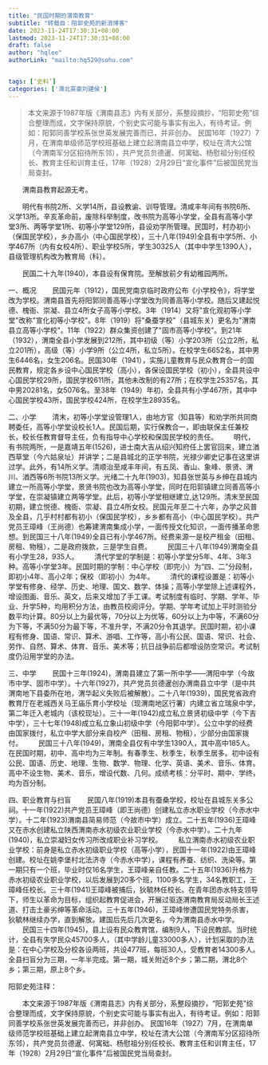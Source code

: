 ```yaml
---
title: "民国时期的渭南教育"
subtitle: "转载自：阳郭史苑的新浪博客"
date: 2023-11-24T17:30:31+08:00
lastmod: 2023-11-24T17:30:31+08:00
draft: false
author: "hqlee"
authorLink: "mailto:hq529@sohu.com"


tags: [‘史料’]
categories: ['渭北英豪刘建侯']
---
```


> 本文来源于1987年版《渭南县志》内有关部分，系整段摘抄，“阳郭史苑”综合整理而成，文字保持原貌，个别史实可能与事实有出入，有待考证。例如：阳郭同善学校系张世英发展完善而已，并非创办。
民国16年（1927）7月，在渭南单级师范学校班基础上建立起渭南县立中学，校址在清大公馆（今渭南军分区招待所东邻），共产党员贠德暹、何寓础、杨慰祖分别任校长、教育主任和训育主任，17年（1928）2月29日“宣化事件”后被国民党当局查封。


　　渭南县教育起源无考。

　　明代有书院2所、义学14所，县设教谕、训导管理。清咸丰年间有书院6所、义学13所。辛亥革命前，废除科举制度，改书院为高等小学堂，全县有高等小学堂3所、两等学堂1所、初等小学堂129所，县设劝学所管理。民国时，村办初小（保国民学校），乡办高小（中心国民学校），三十八年(1949)全县有中学5所、小学467所（内有女校4所）、职业学校5所，学生30325人（其中中学生1390人），县级管理机构改为教育局（科）。

　　民国二十九年(1940)，本县设有保育院。至解放前夕有幼稚园两所。


一、概况
　　民国元年（1912），国民党南京临时政府公布《小学校令》，将学堂改为学校。渭南县首先将阳郭同善高等小学堂改为同善高等小学校。随后又建起悦德、槐衙、崇凝、县立4所女子高等小学校。3年（1914）又将"宣化观初等小学堂"改称"宣化初等小学校"。8年（1919）将"桑蚕学校"（县城东关）更名为"渭南县立高等小学校"。11年（1922）群众集资创建了"固市高等小学校"。到21年（1932），渭南全县小学发展到212所，其中初级（等）小学203所（公立2所，私立201所），高级（等）小学9所（公立4所，私立5所）。在校学生6652名，其中男生6446名，女生206名。民国30年（1941），实施儿童教育与民众教育合一的国民教育，规定各乡设中心国民学校（高小），各保设国民学校（初小），全县共设中心国民学校29所，国民学校611所，其他未改制的有27所；在校学生25357名，其中男20281名，女5076名。至38年（1949）年初，全县共有小学467所，其中中心国民学校43所，国民学校424所，在校学生28935名。


二、小学
　　清末，初等小学堂设管理1人，由地方官（知县等）和劝学所共同商聘委任，高等小学堂设校长1人。民国后期，实行保教合一，即由联保主任兼校长，校长任教育督导主任，负有指导中心学校和保国民学校的责任。
　　明代，有书院两所，一是嘉靖五年(1526)，进士南大吉从绍兴知府任上罢官回来，建立湭西草堂（今六姑泉址）并讲学；二是县城北的正学书院，光禄少卿史记事在这里讲过学。此外，有14所义学。清顺治至咸丰年间，有五凤、香山、象峰、景贤、渭川、湭西等6所书院13所义学。光绪二十九年(1903)，知县张世英与乡绅在县城内建立一所高等小学堂，景贤书院也改为高等小学堂，同时在阳郭镇建立同善高等小学堂，在崇凝镇建立两等学堂。此后，初等小学堂相继建立,达129所。清末至民国初期，建立悦德、槐衙、崇凝、县立4所女校。民国元年至二十六年，办学之风普及全县，几乎村村都有初小（保国民学校），乡乡都有高小（中心国民学校）。共产党员王璋峰（王尚德）也筹建渭南集成小学，一面传授文化知识，一面传播革命思想。到民国三十八年(1949)全县已有小学467所。经费来源一是校产租金（田租、房租、物租），二是政府拨款，三是学生自费。
　　民国三十八年(1949)渭南全县有小学生28，935人。
　　清代学堂的学制是：初等小学堂分5年、4年、3年3种。高等小学堂3年。民国时期的学制：中心学校（即完小）为“四、二”分段制，即初小4年、高小2年；保校（即初小）为4年。
　　清代的课程设置是：初等小学堂有修身、经学、历史、地理、国文、数学、体操；高等小学堂除上述课程外，增设图画、音乐、英文，后来又增加了手工课。考试制度有临时、学期、学年、毕业、升学5种，均用积分方法，由教员校阅评分。学期、学年考试加上平时测验分数平均计算。80分以上为最优等，70分以上为优等，60分以上为中等，不满60分为下等，不满50分为最下等，不准升学，不满20分令其退学。民国时期，初小课程有修身、国语、常识、算术、游唱、工作等，高小有公民、国语、常识、社会、劳作、自然、算术、体育、音乐、美术等；抗日战争前后都增设防空常识。考试制度仍沿用学堂的办法。


三、中学
　　民国十三年(1924)，渭南县建立了第一所中学——渭阳中学（今故市中学、固市中学）。十六年(1927)，共产党员贠德暹创办渭南县立中学（是中共渭南地下县委所在地，渭华起义失败后被解散）。二十八年(1939)，国民党省政府教育厅在老城西关马王庙乐育小学校址（现渭南地区行署）内建立省立瑞泉中学，第二年迁入老城内（该校现址）。三十一年(1942)成立私立景贤初级中学（今下吉中学），三十七年(1948)成立私立象山初级中学（今阳郭中学）。公立中学的经费由国家拨付，私立中学大部分来自校产（田租、房租、物租），少部分由国家拨付。
　　民国三十八年(1949)，渭南全县仅有中学生1390人，其中高中185人。在民国时期，初中、高中均为三年制。有春季生、秋季生，秋季生居多。初中设有公民、国语、历史、地理、生物、数学、物理、化学、英语、美术、音乐、体育。高中不设生物、美术、音乐，增设代数、几何。成绩考核：分平时、期中、学终，均为百分制。


四、职业教育与扫盲
　　民国八年(1919)本县有蚕桑学校，校址在县城东关多公祠。十一年(1922)共产党员王璋峰（即王尚德）创建私立赤水职业学校（今赤水中学）。十二年(1923)渭南县简易师范（今故市中学）成立。二十五年(1936)王璋峰又在赤水创建私立陕西渭南赤水初级农业职业学校（今赤水中学）。二十九年(1940)，私立崇凝妇女传习所改成职业补习学校。
　　私立渭南赤水初级农业职业学校：前身是私立赤水初级职业学校（高等小学），民国十一年(1922)由王璋峰创建。校址在姚李堡村北法济寺（今赤水中学），课程有养蚕、纺织、洗染等。第一期只有一个班，毕业时仅16名学生，王璋峰亲自任教。二十五年(1936)升格为赤水初级农业职业学校，以后发展到20多个班，1100多名学生，34名教职工，王璋峰任校长。三十年(1941)王璋峰被捕后，狄毓林任校长。在青年团赤水特支领导下，师生以革命为目标，组织起教育促进会，开展过驱逐渭南教育局反动局长王述道、打击土豪劣绅等革命活动。三十五年(1946)，王璋峰惨遭国民党特务杀害，狄毓林继续办学，直到解放。建国后先后几次更名，今为渭南县赤水中学。
　　民国三十四年(1945)，县上设有民众教育馆，编制9人，下设民教部。当时统计，全县有失学民众45700多人，（其中学龄儿童33000多人），计划采取的办法是：在中心学校及分校各设两班，共设477班，每班30人，受教育者14300多人。全县扫盲分为三期，一年半完成。第一期，城关附近8个乡；第二期，渭北8个乡；第三期，原上8个乡。


阳郭史苑注释：


　　本文来源于1987年版《渭南县志》内有关部分，系整段摘抄，“阳郭史苑”综合整理而成，文字保持原貌，个别史实可能与事实有出入，有待考证。例如：阳郭同善学校系张世英发展完善而已，并非创办。
民国16年（1927）7月，在渭南单级师范学校班基础上建立起渭南县立中学，校址在清大公馆（今渭南军分区招待所东邻），共产党员贠德暹、何寓础、杨慰祖分别任校长、教育主任和训育主任，17年（1928）2月29日“宣化事件”后被国民党当局查封。
 

